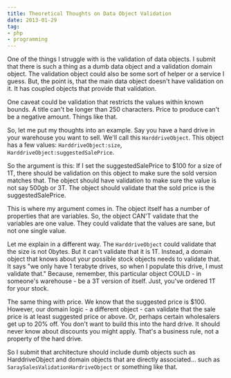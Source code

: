 ```yaml
---
title: Theoretical Thoughts on Data Object Validation
date: 2013-01-29
tag:
- php
- programming
---
```

One of the things I struggle with is the validation of data objects.  I submit that there is such a thing as a dumb data object and a validation domain object.  The validation object could also be some sort of helper or a service I guess.  But, the point is, that the main data object doesn't have validation on it.  It has coupled objects that provide that validation.

<!--more-->

One caveat could be validation that restricts the values within known bounds.  A title can't be longer than 250 characters.  Price to produce can't be a negative amount.  Things like that.

So, let me put my thoughts into an example.  Say you have a hard drive in your warehouse you want to sell.  We'll call this `HarddriveObject`.  This object has a few values: `HarddriveObject:size`, `HarddriveObject:suggestedSalePrice`.

So the argument is this: If I set the suggestedSalePrice to $100 for a size of 1T, there should be validation on this object to make sure the sold version matches that.  The object should have validation to make sure the value is not say 500gb or 3T.  The object should validate that the sold price is the suggestedSalePrice.

This is where my argument comes in.  The object itself has a number of properties that are variables.  So, the object CAN'T validate that the variables are one value.  They could validate that the values are sane, but not one single value.  

Let me explain in a different way.  The `HarddriveObject` could validate that the size is not 0bytes.  But it can't validate that it is 1T.  Instead, a domain object that knows about your possible stock objects needs to validate that.  It says "we only have 1 terabyte drives, so when I populate this drive, I must validate that."  Because, remember, this particular object COULD - in someone's warehouse - be a 3T version of itself.  Just, you've ordered 1T for your stock.

The same thing with price.  We know that the suggested price is $100.  However, our domain logic - a different object - can validate that the sale price is at least suggested price or above.  Or, perhaps certain wholesalers get up to 20% off.  You don't want to build this into the hard drive.  It should never know about discounts you might apply.  That's a business rule, not a property of the hard drive.

So I submit that architecture should include dumb objects such as HarddriveObject and domain objects that are directly associated... such as `SaraySalesValidationHardriveObject` or something like that.
